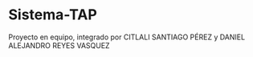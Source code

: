 # Sistema-TAP
Proyecto en equipo, integrado por CITLALI SANTIAGO PÉREZ y DANIEL ALEJANDRO REYES VASQUEZ
